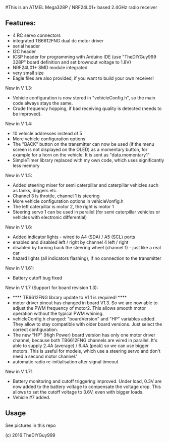 #This is an ATMEL Mega328P / NRF24L01+ based 2.4GHz radio receiver
## Features:
- 4 RC servo connectors
- integrated TB6612FNG dual dc motor driver
- serial header
- I2C header
- ICSP header for programming with Arduino IDE (use "TheDIYGuy999 328P" board definition and set brownout voltage to 1.8V)
- NRF24L01+ SMD module integrated
- very small size
- Eagle files are also provided, if you want to build your own receiver!

New in V 1.3:
- Vehicle configuration is now stored in "vehicleConfig.h", so the main code always stays the same.
- Crude frequency hopping, if bad receiving quality is detected (needs to be improved).

New in V 1.4:
- 10 vehicle addresses instead of 5
- More vehicle configuration options
- The "BACK" button on the transmitter can now be used (if the menu screen is not displayed on the OLED) as a momentary button, for example for a horn on the vehicle. It is sent as "data.momentary1"
- SimpleTimer library replaced with my own code, which uses significantly less memory

New in V 1.5:
- Added steering mixer for semi caterpillar and caterpillar vehicles such as tanks, diggers etc.
- Channel 3 is throttle, channel 1 is steering
- More vehicle configuration options in vehicleVonfig.h
- The left caterpillar is motor 2, the right is motor 1
- Steering servo 1 can be used in parallel (for semi caterpillar vehicles or vehicles with electronic differential)

New in V 1.6:
- Added indicator lights - wired to A4 (SDA) / A5 (SCL) ports
- enabled and disabled left / right by channel 4 left / right
- disabled by turning back the steering wheel (channel 1) - just like a real car
- hazard lights (all indicators flashing), if no connection to the transmitter

New in V 1.61:
- Battery cutoff bug fixed

New in V 1.7 (Support for board revision 1.3):
- **** TB6612FNG library update to V1.1 is required! ****
- motor driver pinout has changed in board V1.3. So we are now able to adjust the PWM frequency of motor2. This allows smooth motor operation without the typical PWM whining.
- vehicleConfig.h changed: "boardVersion" and "HP" variables added. They allow to stay compatible with older board versions. Just select the correct configuration.
- The new "HP" (High Power) board version has only one motor driver channel, because both TB6612FNG channels are wired in parallel. It's able to supply 2.4A (average) / 6.4A (peak) so we can use bigger motors. This is useful for models, which use a steering servo and don't need a second motor channel.'
- automatic radio re-initialisation after signal timeout

New in V 1.71
- Battery monitoring and cutoff triggering improved. Under load, 0.3V are now added to the battery voltage to compensate the voltage drop. This allows to set the cutoff voltage to 3.6V, even with bigger loads.
- Vehicle #7 added.

## Usage

See pictures in this repo

(c) 2016 TheDIYGuy999
